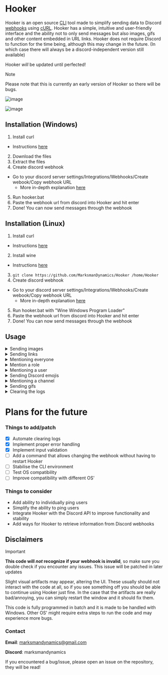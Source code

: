 # Hooker

Hooker is an open source [CLI](https://en.wikipedia.org/wiki/Command-line_interface) tool made to simplify sending data to Discord [webhooks](https://en.wikipedia.org/wiki/Webhook) using [cURL](https://en.wikipedia.org/wiki/CURL). 
Hooker has a simple, intuitive and user-friendly interface and the ability not to only send messages but also images, gifs and other content embedded in URL links.
Hooker does not require Discord to function for the time being, although this may change in the future. (In which case there will always be a discord-independent version still available) 

Hooker _will_ be updated until perfected!


> [!NOTE]
> Please note that this is currently an early version of Hooker so there will be bugs.

![image](https://github.com/MarksmanDynamics/Hooker/assets/138945158/409feedf-d6fb-4a8e-9ba5-f93e2c5c0e2c)

![image](https://github.com/MarksmanDynamics/Hooker/assets/138945158/45f80856-ae56-427b-a488-9fa62795ef31)

## Installation (Windows)

1. Install curl
  - Instructions [here](http://kb.naverisk.com/en/articles/5569958-how-to-install-curl-in-windows)
2. Download the files
3. Extract the files
4. Create discord webhook
  - Go to your discord server settings/Integrations/Webhooks/Create webook/Copy webhook URL
    - More in-depth explanation [here](https://docs.gitlab.com/ee/user/project/integrations/discord_notifications.html)
5. Run hooker.bat
6. Paste the webhook url from discord into Hooker and hit enter
7. Done! You can now send messages through the webhook

## Installation (Linux)

1. Install curl
  - Instructions [here](https://linuxhint.com/curl-command-linux/#:~:text=Install%20Curl,is%20a%20simple%20installation%20method.)
2. Install wine
  - Instructions [here](https://wiki.winehq.org/Download)
3. ```git clone https://github.com/MarksmanDynamics/Hooker /home/Hooker```
4. Create discord webhook
  - Go to your discord server settings/Integrations/Webhooks/Create webook/Copy webhook URL
    - More in-depth explanation [here](https://docs.gitlab.com/ee/user/project/integrations/discord_notifications.html)
5. Run hooker.bat with "Wine Windows Program Loader"
6. Paste the webhook url from discord into Hooker and hit enter
7. Done! You can now send messages through the webhook

## Usage
<details>
<summary>Sending images</summary>
<br>
 To send an image you must copy the image's URL address, paste it into the text field an hit enter.
</details>
<details>
<summary>Sending links</summary>
<br>
 Simply paste the link into the text field and hit enter. If the link contains any embeds they will automatically show, but be 
 aware you won't be able to delete them if you don't have the permissions necessary.
</details>
<details>
<summary>Mentioning everyone</summary>
<br>
 Type @everyone and hit enter.
</details>
<details>
<summary>Mention a role</summary>
<br>
 Copy the role ID of the desired role and paste it with brackets like this <@roleID> and hit enter.
</details>
<details>
<summary>Mentioning a user</summary>
<br>
 Copy the user ID of the desired user and paste it with brackets like this <@userID> and hit enter.
</details>
<details>
<summary>Sending Discord emojis</summary>
<br>
 Sending emojis works the same as on discord, type the emojis name in-between semicolons. :emojiname:
</details>
<details>
<summary>Mentioning a channel</summary>
<br>
 To mention a channel copy the channel ID of the desired channel and paste it with brackets like this <#channelID> and hit enter.
</details>
<details>
<summary>Sending gifs</summary>
<br>
 A gif embed can be sent by pasting a gif link from https://tenor.com into the text field and hitting enter.
</details>
<details>
<summary>Clearing the logs</summary>
<br>
 To clear the logs simply type msgclear an hit enter.
</details>

# Plans for the future

### Things to add/patch

- [x] Automate clearing logs
- [x] Implement proper error handling
- [x] Implement input validation
- [ ] Add a command that allows changing the webhook without having to restart Hooker
- [ ] Stabilise the CLI environment
- [ ] Test OS compatibility
- [ ] Improve compatibility with different OS'

### Things to consider

* Add ability to individually ping users
* Simplify the ability to ping users
* Integrate Hooker with the Discord API to improve functionality and stability
* Add ways for Hooker to retrieve information from Discord webhooks

## Disclaimers

> [!IMPORTANT]
> **This code will _not_ recognize if your webhook is invalid**, so make sure you double check if you encounter any issues.
>   This issue will be patched in later updates

Slight visual artifacts may appear, altering the UI. These usually should not interact with the code at all,
so if you see something off you should be able to continue using Hooker just fine.
In the case that the artifacts are really bad/annoying, you can simply restart the window and it should fix them.

This code is fully programmed in batch and it is made to be handled with Windows.
Other OS' might require extra steps to run the code and may experience more bugs.

### Contact
**Email**: marksmandynamics@gmail.com

**Discord**: marksmandynamics

If you encountered a bug/issue, please open an issue on the repository, they will be read!






